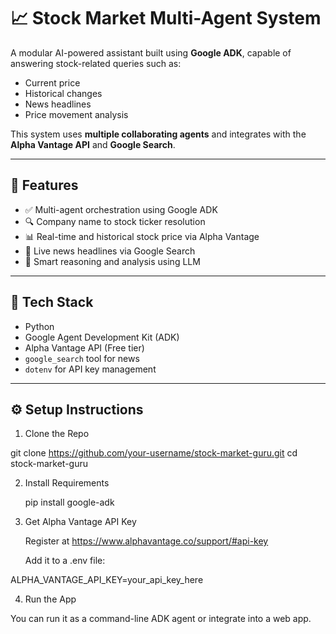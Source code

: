 # 📈 Stock Market Multi-Agent System

A modular AI-powered assistant built using **Google ADK**, capable of answering stock-related queries such as:
- Current price
- Historical changes
- News headlines
- Price movement analysis

This system uses **multiple collaborating agents** and integrates with the **Alpha Vantage API** and **Google Search**.

---

## 🚀 Features

- ✅ Multi-agent orchestration using Google ADK
- 🔍 Company name to stock ticker resolution
- 📊 Real-time and historical stock price via Alpha Vantage
- 📰 Live news headlines via Google Search
- 🧠 Smart reasoning and analysis using LLM

---

## 🧰 Tech Stack

- Python
- Google Agent Development Kit (ADK)
- Alpha Vantage API (Free tier)
- `google_search` tool for news
- `dotenv` for API key management

---

## ⚙️ Setup Instructions

 1. Clone the Repo

git clone https://github.com/your-username/stock-market-guru.git
cd stock-market-guru

2. Install Requirements
   
   pip install google-adk

4. Get Alpha Vantage API Key

    Register at https://www.alphavantage.co/support/#api-key

    Add it to a .env file:

ALPHA_VANTAGE_API_KEY=your_api_key_here

4. Run the App

You can run it as a command-line ADK agent or integrate into a web app.
